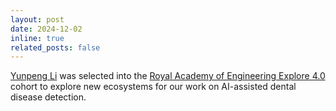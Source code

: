```yaml
---
layout: post
date: 2024-12-02
inline: true
related_posts: false
---
```


[Yunpeng Li](https://yunpengli.ac/) was selected into the [Royal Academy of Engineering Explore 4.0](https://enterprisehub.raeng.org.uk/explore) cohort to explore new ecosystems for our work on AI-assisted dental disease detection.